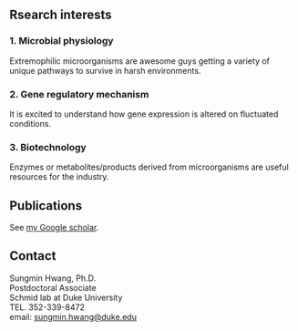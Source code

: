 ## Rsearch interests

### 1. Microbial physiology
Extremophilic microorganisms are awesome guys getting a variety of unique pathways to survive in harsh environments.

### 2. Gene regulatory mechanism
It is excited to understand how gene expression is altered on fluctuated conditions.

### 3. Biotechnology
Enzymes or metabolites/products derived from microorganisms are useful resources for the industry.



## Publications
See [my Google scholar](https://scholar.google.com/citations?user=gFb4U-0AAAAJ&hl=en).



## Contact
Sungmin Hwang, Ph.D. <br>
Postdoctoral Associate <br>
Schmid lab at Duke University <br>
TEL. 352-339-8472 <br>
email: sungmin.hwang@duke.edu <br>
